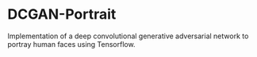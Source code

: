 # DCGAN-Portrait
Implementation of a deep convolutional generative adversarial network to portray human faces using Tensorflow.
